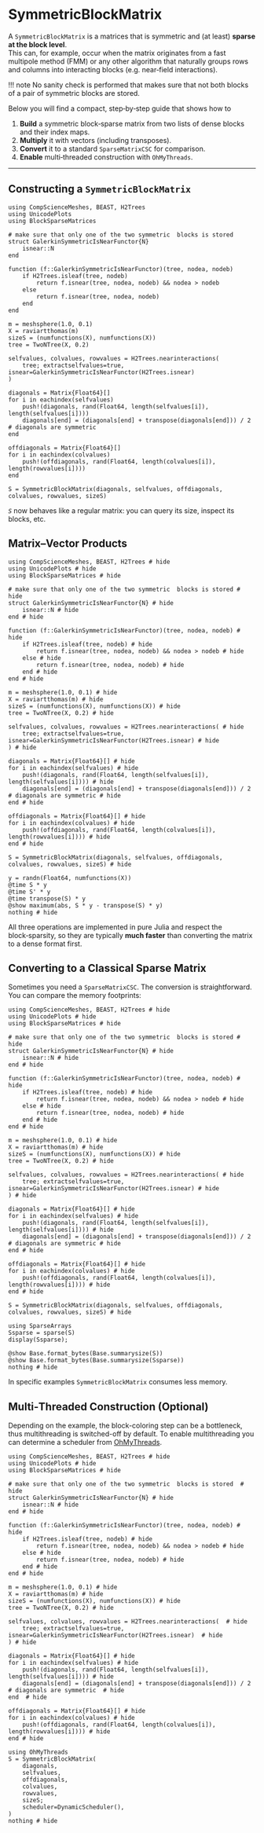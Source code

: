 # SymmetricBlockMatrix

A `SymmetricBlockMatrix` is a matrices that is symmetric and (at least) **sparse at the block level**.  
This can, for example, occur when the matrix originates from a fast multipole method (FMM) or any other algorithm that naturally groups rows and columns into interacting blocks (e.g. near‑field interactions).

!!! note
    No sanity check is performed that makes sure that not both blocks of a pair of symmetric blocks are stored.

Below you will find a compact, step‑by‑step guide that shows how to

1. **Build** a symmetric block‑sparse matrix from two lists of dense blocks and their index maps.  
2. **Multiply** it with vectors (including transposes).  
3. **Convert** it to a standard `SparseMatrixCSC` for comparison.  
4. **Enable** multi‑threaded construction with `OhMyThreads`.

---

## Constructing a `SymmetricBlockMatrix`

```@example sparse1
using CompScienceMeshes, BEAST, H2Trees
using UnicodePlots
using BlockSparseMatrices

# make sure that only one of the two symmetric  blocks is stored
struct GalerkinSymmetricIsNearFunctor{N}
    isnear::N
end

function (f::GalerkinSymmetricIsNearFunctor)(tree, nodea, nodeb)
    if H2Trees.isleaf(tree, nodeb)
        return f.isnear(tree, nodea, nodeb) && nodea > nodeb
    else
        return f.isnear(tree, nodea, nodeb)
    end
end

m = meshsphere(1.0, 0.1)
X = raviartthomas(m)
sizeS = (numfunctions(X), numfunctions(X))
tree = TwoNTree(X, 0.2)

selfvalues, colvalues, rowvalues = H2Trees.nearinteractions(
    tree; extractselfvalues=true, isnear=GalerkinSymmetricIsNearFunctor(H2Trees.isnear)
)

diagonals = Matrix{Float64}[]
for i in eachindex(selfvalues)
    push!(diagonals, rand(Float64, length(selfvalues[i]), length(selfvalues[i])))
    diagonals[end] = (diagonals[end] + transpose(diagonals[end])) / 2  # diagonals are symmetric
end

offdiagonals = Matrix{Float64}[]
for i in eachindex(colvalues)
    push!(offdiagonals, rand(Float64, length(colvalues[i]), length(rowvalues[i])))
end

S = SymmetricBlockMatrix(diagonals, selfvalues, offdiagonals, colvalues, rowvalues, sizeS)
```

*`S`* now behaves like a regular matrix: you can query its size, inspect its blocks, etc.

## Matrix–Vector Products

```@example sparse2
using CompScienceMeshes, BEAST, H2Trees # hide
using UnicodePlots # hide
using BlockSparseMatrices # hide

# make sure that only one of the two symmetric  blocks is stored # hide
struct GalerkinSymmetricIsNearFunctor{N} # hide
    isnear::N # hide
end # hide

function (f::GalerkinSymmetricIsNearFunctor)(tree, nodea, nodeb) # hide
    if H2Trees.isleaf(tree, nodeb) # hide
        return f.isnear(tree, nodea, nodeb) && nodea > nodeb # hide
    else # hide
        return f.isnear(tree, nodea, nodeb) # hide
    end # hide
end # hide

m = meshsphere(1.0, 0.1) # hide
X = raviartthomas(m) # hide
sizeS = (numfunctions(X), numfunctions(X)) # hide
tree = TwoNTree(X, 0.2) # hide

selfvalues, colvalues, rowvalues = H2Trees.nearinteractions( # hide
    tree; extractselfvalues=true, isnear=GalerkinSymmetricIsNearFunctor(H2Trees.isnear) # hide
) # hide

diagonals = Matrix{Float64}[] # hide
for i in eachindex(selfvalues) # hide
    push!(diagonals, rand(Float64, length(selfvalues[i]), length(selfvalues[i]))) # hide
    diagonals[end] = (diagonals[end] + transpose(diagonals[end])) / 2  # diagonals are symmetric # hide
end # hide

offdiagonals = Matrix{Float64}[] # hide
for i in eachindex(colvalues) # hide
    push!(offdiagonals, rand(Float64, length(colvalues[i]), length(rowvalues[i]))) # hide
end # hide

S = SymmetricBlockMatrix(diagonals, selfvalues, offdiagonals, colvalues, rowvalues, sizeS) # hide

y = randn(Float64, numfunctions(X))
@time S * y
@time S' * y
@time transpose(S) * y
@show maximum(abs, S * y - transpose(S) * y)
nothing # hide
```

All three operations are implemented in pure Julia and respect the block‑sparsity, so they are typically **much faster** than converting the matrix to a dense format first.

## Converting to a Classical Sparse Matrix

Sometimes you need a `SparseMatrixCSC`. The conversion is straightforward. You can compare the memory footprints:

```@example sparse3
using CompScienceMeshes, BEAST, H2Trees # hide
using UnicodePlots # hide
using BlockSparseMatrices # hide

# make sure that only one of the two symmetric  blocks is stored # hide
struct GalerkinSymmetricIsNearFunctor{N} # hide
    isnear::N # hide
end # hide

function (f::GalerkinSymmetricIsNearFunctor)(tree, nodea, nodeb) # hide
    if H2Trees.isleaf(tree, nodeb) # hide
        return f.isnear(tree, nodea, nodeb) && nodea > nodeb # hide
    else # hide
        return f.isnear(tree, nodea, nodeb) # hide
    end # hide
end # hide

m = meshsphere(1.0, 0.1) # hide
X = raviartthomas(m) # hide
sizeS = (numfunctions(X), numfunctions(X)) # hide
tree = TwoNTree(X, 0.2) # hide

selfvalues, colvalues, rowvalues = H2Trees.nearinteractions( # hide
    tree; extractselfvalues=true, isnear=GalerkinSymmetricIsNearFunctor(H2Trees.isnear) # hide
) # hide

diagonals = Matrix{Float64}[] # hide
for i in eachindex(selfvalues) # hide
    push!(diagonals, rand(Float64, length(selfvalues[i]), length(selfvalues[i]))) # hide
    diagonals[end] = (diagonals[end] + transpose(diagonals[end])) / 2  # diagonals are symmetric # hide
end # hide

offdiagonals = Matrix{Float64}[] # hide
for i in eachindex(colvalues) # hide
    push!(offdiagonals, rand(Float64, length(colvalues[i]), length(rowvalues[i]))) # hide
end # hide

S = SymmetricBlockMatrix(diagonals, selfvalues, offdiagonals, colvalues, rowvalues, sizeS) # hide

using SparseArrays
Ssparse = sparse(S)
display(Ssparse);

@show Base.format_bytes(Base.summarysize(S))
@show Base.format_bytes(Base.summarysize(Ssparse))
nothing # hide
```

In specific examples `SymmetricBlockMatrix` consumes less memory.

## Multi‑Threaded Construction (Optional)

Depending on the example, the block-coloring step can be a bottleneck, thus multithreading is switched-off by default.
To enable multithreading you can determine a scheduler from [OhMyThreads](https://github.com/JuliaFolds2/OhMyThreads.jl).

```@example sparse4
using CompScienceMeshes, BEAST, H2Trees # hide
using UnicodePlots # hide
using BlockSparseMatrices # hide

# make sure that only one of the two symmetric  blocks is stored  # hide
struct GalerkinSymmetricIsNearFunctor{N} # hide
    isnear::N # hide
end # hide

function (f::GalerkinSymmetricIsNearFunctor)(tree, nodea, nodeb) # hide
    if H2Trees.isleaf(tree, nodeb) # hide
        return f.isnear(tree, nodea, nodeb) && nodea > nodeb # hide
    else # hide
        return f.isnear(tree, nodea, nodeb) # hide
    end # hide
end # hide

m = meshsphere(1.0, 0.1) # hide
X = raviartthomas(m) # hide
sizeS = (numfunctions(X), numfunctions(X)) # hide
tree = TwoNTree(X, 0.2) # hide

selfvalues, colvalues, rowvalues = H2Trees.nearinteractions(  # hide
    tree; extractselfvalues=true, isnear=GalerkinSymmetricIsNearFunctor(H2Trees.isnear)  # hide
) # hide

diagonals = Matrix{Float64}[] # hide
for i in eachindex(selfvalues) # hide
    push!(diagonals, rand(Float64, length(selfvalues[i]), length(selfvalues[i]))) # hide
    diagonals[end] = (diagonals[end] + transpose(diagonals[end])) / 2  # diagonals are symmetric  # hide
end  # hide

offdiagonals = Matrix{Float64}[] # hide
for i in eachindex(colvalues) # hide
    push!(offdiagonals, rand(Float64, length(colvalues[i]), length(rowvalues[i]))) # hide
end # hide

using OhMyThreads
S = SymmetricBlockMatrix(
    diagonals,
    selfvalues,
    offdiagonals,
    colvalues,
    rowvalues,
    sizeS;
    scheduler=DynamicScheduler(),
)
nothing # hide
```

